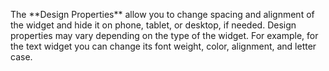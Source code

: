 <p>
The **Design Properties** allow you to change spacing and alignment of the widget and hide it on phone, tablet, or desktop, if needed. Design properties may vary depending on the type of the widget. For example, for the text widget you can change its font weight, color, alignment, and letter case.

